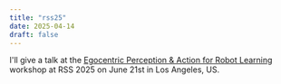 ```yaml
---
title: "rss25"
date: 2025-04-14
draft: false
---
```

I'll give a talk at the <a href="https://egoact.github.io/rss2025/#speakers" target="_blank">Egocentric Perception & Action for Robot Learning</a> workshop at RSS 2025 on June 21st in Los Angeles, US.